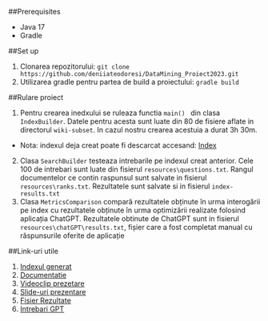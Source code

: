 ##Prerequisites
- Java 17
- Gradle

##Set up
1. Clonarea repozitorului: ```git clone https://github.com/deniiateodoresi/DataMining_Proiect2023.git```
2. Utilizarea gradle pentru partea de build a proiectului: ```gradle build```

##Rulare proiect
1. Pentru crearea inedxului se ruleaza functia ```main() ``` din clasa   ```IndexBuilder```. Datele pentru acesta sunt luate din 80 de fisiere aflate in directorul ```wiki-subset```. In cazul nostru crearea acestuia a durat 3h 30m.
- Nota: indexul deja creat poate fi descarcat accesand: [Index](https://ubbcluj-my.sharepoint.com/personal/denisa_ateodoresi_stud_ubbcluj_ro/_layouts/15/onedrive.aspx?id=%2Fpersonal%2Fdenisa%5Fateodoresi%5Fstud%5Fubbcluj%5Fro%2FDocuments%2FIndex%5FDataMining%5FProiect2023&ga=1) 
2. Clasa  ```SearchBuilder``` testeaza intrebarile pe indexul creat anterior. Cele 100 de intrebari sunt luate din fisierul ```resources\questions.txt```. Rangul documentelor ce contin raspunsul sunt salvate in fisierul ```resources\ranks.txt```. Rezultatele sunt salvate si in fisierul ```index-results.txt```
3. Clasa ```MetricsComparison```  compară rezultatele obținute în urma interogării pe index cu rezultatele
    obținute în urma optimizării realizate folosind aplicația ChatGPT. Rezultatele obtinute de ChatGPT sunt in fisierul ```resources\chatGPT\results.txt```, fișier care a fost
    completat manual cu răspunsurile oferite de aplicație

##Link-uri utile

1. [Indexul generat](https://ubbcluj-my.sharepoint.com/personal/denisa_ateodoresi_stud_ubbcluj_ro/_layouts/15/onedrive.aspx?id=%2Fpersonal%2Fdenisa%5Fateodoresi%5Fstud%5Fubbcluj%5Fro%2FDocuments%2FIndex%5FDataMining%5FProiect2023&ga=1)
2. [Documentatie](https://github.com/deniiateodoresi/DataMining_Proiect2023/blob/main/Documentatie%20-%20Building%20(a%20part%20of)%20Watson.pdf)
3. [Videoclip prezetare](https://github.com/deniiateodoresi/DataMining_Proiect2023/blob/main/Prezentare%20Video%20%20-%20Building%20(a%20part%20of)%20Watson.mkv)
4. [Slide-uri prezentare](https://github.com/deniiateodoresi/DataMining_Proiect2023/blob/main/Slides%20Prezentare%20-%20Building%20(a%20part%20of)%20Watson.pdf)
5. [Fisier Rezultate](https://github.com/deniiateodoresi/DataMining_Proiect2023/blob/main/index-results.txt)
6. [Intrebari GPT](https://chat.openai.com/share/9dcd7be8-1a04-459a-a27a-f04b5ea85a39)